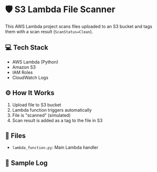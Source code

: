 # 🛡️ S3 Lambda File Scanner

This AWS Lambda project scans files uploaded to an S3 bucket and tags them with a scan result (`ScanStatus=Clean`).

## 💻 Tech Stack
- AWS Lambda (Python)
- Amazon S3
- IAM Roles
- CloudWatch Logs

## ⚙️ How It Works
1. Upload file to S3 bucket
2. Lambda function triggers automatically
3. File is "scanned" (simulated)
4. Scan result is added as a tag to the file in S3

## 📁 Files
- `lambda_function.py`: Main Lambda handler

## 📸 Sample Log

